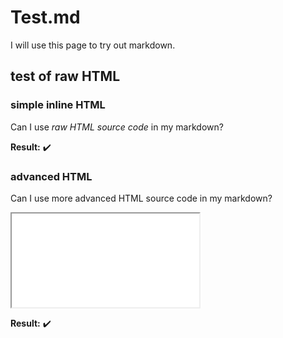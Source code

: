 # Test.md

I will use this page to try out markdown.

## test of raw HTML
### simple inline HTML

Can I use <i>raw HTML source code</i> in my markdown?

**Result:**  :heavy_check_mark:	

### advanced HTML
Can I use more advanced HTML source code in my markdown?

<iframe src="index.html"></iframe>

**Result:**  :heavy_check_mark:	
